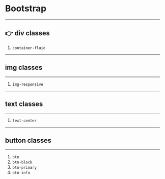 # **Bootstrap**
--------------------------------------------------------

## :point_right: **div classes**

1. `container-fluid`

-------------------------------------------------------
## **img classes**
-------------------------------------------------------

1. `img-responsive`

------------------------------------------------------
## **text classes**
------------------------------------------------------

1. `text-center`

-----------------------------------------------------
## **button classes**
-----------------------------------------------------

1. `btn`
2. `btn-block`
3. `btn-primary`
4. `btn-info`
